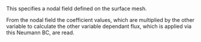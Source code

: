This specifies a nodal field defined on the surface mesh.

From the nodal field the coefficient values, which are multiplied by the other variable to calculate the other variable dependant flux, which is applied via this Neumann BC, are read.
